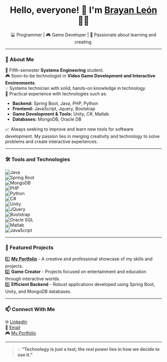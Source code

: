 <h1 align="center">Hello, everyone! 👋 I'm <a href="https://bleon133.github.io/Portafolio/">Brayan León</a> 🧑‍💻</h1>
<p align="center">💻 Programmer | 🎮 Game Developer | 🌱 Passionate about learning and creating.</p>

---

### 🌟 About Me  
🔧 Fifth-semester **Systems Engineering** student.  
🎮 Soon-to-be technologist in **Video Game Development and Interactive Environments**.  
💡 Systems technician with solid, hands-on knowledge in technology.  
🚀 Practical experience with technologies such as:  
   - **Backend:** Spring Boot, Java, PHP, Python
   - **Frontend:** JavaScript, Jquery, Bootstrap  
   - **Game Development & Tools:** Unity, C#, Matlab  
   - **Databases:** MongoDB, Oracle DB  

📈 Always seeking to improve and learn new tools for software development. My passion lies in merging creativity and technology to solve problems and create interactive experiences.  

---

### 🛠️ Tools and Technologies  
![Java](https://img.shields.io/badge/Java-ED8B00?style=for-the-badge&logo=java&logoColor=white)  
![Spring Boot](https://img.shields.io/badge/Spring_Boot-6DB33F?style=for-the-badge&logo=spring&logoColor=white)  
![MongoDB](https://img.shields.io/badge/MongoDB-4EA94B?style=for-the-badge&logo=mongodb&logoColor=white)  
![PHP](https://img.shields.io/badge/PHP-777BB4?style=for-the-badge&logo=php&logoColor=white)  
![Python](https://img.shields.io/badge/Python-3776AB?style=for-the-badge&logo=python&logoColor=white)  
![C#](https://img.shields.io/badge/C%23-239120?style=for-the-badge&logo=c-sharp&logoColor=white)  
![Unity](https://img.shields.io/badge/Unity-100000?style=for-the-badge&logo=unity&logoColor=white)  
![JQuery](https://img.shields.io/badge/jQuery-0769AD?style=for-the-badge&logo=jquery&logoColor=white)  
![Bootstrap](https://img.shields.io/badge/Bootstrap-563D7C?style=for-the-badge&logo=bootstrap&logoColor=white)  
![Oracle SQL](https://img.shields.io/badge/Oracle-F80000?style=for-the-badge&logo=oracle&logoColor=white)  
![Matlab](https://img.shields.io/badge/Matlab-0076A8?style=for-the-badge&logo=mathworks&logoColor=white)  
![JavaScript](https://img.shields.io/badge/JavaScript-323330?style=for-the-badge&logo=javascript&logoColor=F7DF1E)  

---

### 🚀 Featured Projects  
1️⃣ **[My Portfolio](https://bleon133.github.io/Portafolio/)** - A creative and professional showcase of my skills and projects.  
2️⃣ **Game Creator** - Projects focused on entertainment and education through interactive worlds.  
3️⃣ **Efficient Backend** - Robust applications developed using Spring Boot, Unity, and MongoDB databases.  

---

### 📫 Connect With Me  
🌐 [LinkedIn](https://www.linkedin.com/in/brayan-steven-león-martinez-a7528416b)  
📩 [Email](mailto:brot10102017@gmail.com)  
🎮 [My Portfolio](https://bleon133.github.io/Portafolio/)  

---

> 💡 **“Technology is just a tool; the real power lies in how we decide to use it.”**
